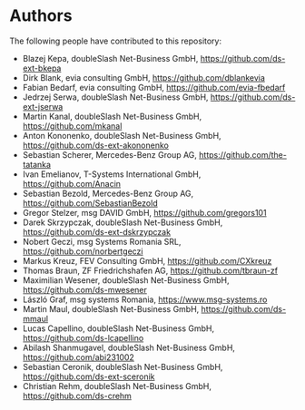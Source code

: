 # Authors

The following people have contributed to this repository:

- Blazej Kepa, doubleSlash Net-Business GmbH, https://github.com/ds-ext-bkepa
- Dirk Blank, evia consulting GmbH, https://github.com/dblankevia
- Fabian Bedarf, evia consulting GmbH, https://github.com/evia-fbedarf
- Jedrzej Serwa, doubleSlash Net-Business GmbH, https://github.com/ds-ext-jserwa
- Martin Kanal, doubleSlash Net-Business GmbH, https://github.com/mkanal
- Anton Kononenko, doubleSlash Net-Business GmbH, https://github.com/ds-ext-akononenko
- Sebastian Scherer, Mercedes-Benz Group AG, https://github.com/the-tatanka
- Ivan Emelianov, T-Systems International GmbH, https://github.com/Anacin
- Sebastian Bezold, Mercedes-Benz Group AG, https://github.com/SebastianBezold
- Gregor Stelzer, msg DAVID GmbH, https://github.com/gregors101
- Darek Skrzypczak, doubleSlash Net-Business GmbH, https://github.com/ds-ext-dskrzypczak
- Nobert Geczi, msg Systems Romania SRL, https://github.com/norbertgeczi
- Markus Kreuz, FEV Consulting GmbH, https://github.com/CXkreuz
- Thomas Braun, ZF Friedrichshafen AG, https://github.com/tbraun-zf
- Maximilian Wesener, doubleSlash Net-Business GmbH, https://github.com/ds-mwesener
- László Graf, msg systems Romania, https://www.msg-systems.ro
- Martin Maul, doubleSlash Net-Business GmbH, https://github.com/ds-mmaul
- Lucas Capellino, doubleSlash Net-Business GmbH, https://github.com/ds-lcapellino
- Abilash Shanmugavel, doubleSlash Net-Business GmbH, https://github.com/abi231002
- Sebastian Ceronik, doubleSlash Net-Business GmbH, https://github.com/ds-ext-sceronik
- Christian Rehm, doubleSlash Net-Business GmbH, https://github.com/ds-crehm
